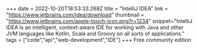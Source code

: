 +++
date = 2022-10-20T18:53:33.268Z
title = "IntelliJ IDEA"
link = "https://www.jetbrains.com/idea/download"
thumbnail = "https://www.jetbrains.com/apple-touch-icon.png?r=1234"
snippet="IntelliJ IDEA is an intelligent, context-aware IDE for working with Java and other JVM languages like Kotlin, Scala and Groovy on all sorts of applications."
tags = ["code","api","web-development","IDE"]
+++
Free community edition
